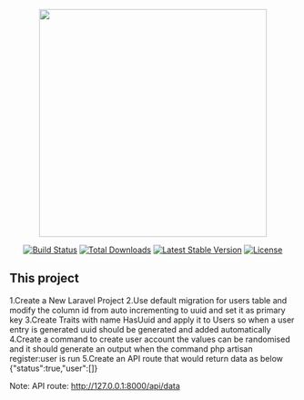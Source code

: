<p align="center"><a href="https://laravel.com" target="_blank"><img src="https://raw.githubusercontent.com/laravel/art/master/logo-lockup/5%20SVG/2%20CMYK/1%20Full%20Color/laravel-logolockup-cmyk-red.svg" width="400"></a></p>

<p align="center">
<a href="https://travis-ci.org/laravel/framework"><img src="https://travis-ci.org/laravel/framework.svg" alt="Build Status"></a>
<a href="https://packagist.org/packages/laravel/framework"><img src="https://img.shields.io/packagist/dt/laravel/framework" alt="Total Downloads"></a>
<a href="https://packagist.org/packages/laravel/framework"><img src="https://img.shields.io/packagist/v/laravel/framework" alt="Latest Stable Version"></a>
<a href="https://packagist.org/packages/laravel/framework"><img src="https://img.shields.io/packagist/l/laravel/framework" alt="License"></a>
</p>



## This project

1.Create a New Laravel Project
2.Use default migration for users table and modify the column id from auto incrementing to uuid and set it as primary key
3.Create Traits with name HasUuid and apply it to Users so when a user entry is generated uuid should be generated and added automatically
4.Create a command to create user account the values can be randomised and it should generate an output when the command php artisan register:user is run
5.Create an API route that would return data as below {"status":true,"user":[]}

Note: API route: http://127.0.0.1:8000/api/data
